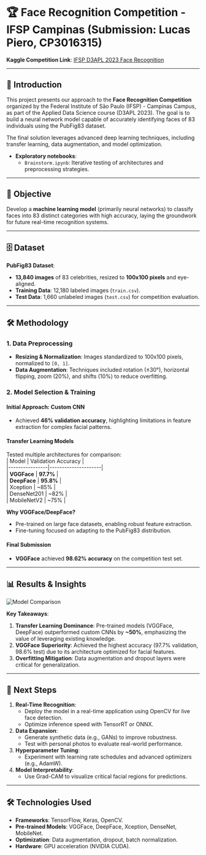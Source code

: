 # 🏆 Face Recognition Competition - IFSP Campinas (Submission: Lucas Piero, CP3016315)  
**Kaggle Competition Link**: [IFSP D3APL 2023 Face Recognition](https://www.kaggle.com/competitions/ifsp-d3apl-2023-face-recognition/overview)  

---

## 📖 Introduction  
This project presents our approach to the **Face Recognition Competition** organized by the Federal Institute of São Paulo (IFSP) - Campinas Campus, as part of the Applied Data Science course (D3APL 2023). The goal is to build a neural network model capable of accurately identifying faces of 83 individuals using the PubFig83 dataset.  

The final solution leverages advanced deep learning techniques, including transfer learning, data augmentation, and model optimization.  
- **Exploratory notebooks**:  
  - `Brainstorm.ipynb`: Iterative testing of architectures and preprocessing strategies.  


---

## 🎯 Objective  
Develop a **machine learning model** (primarily neural networks) to classify faces into 83 distinct categories with high accuracy, laying the groundwork for future real-time recognition systems.  

---

## 🗄️ Dataset  
**PubFig83 Dataset**:  
- **13,840 images** of 83 celebrities, resized to **100x100 pixels** and eye-aligned.  
- **Training Data**: 12,180 labeled images (`train.csv`).  
- **Test Data**: 1,660 unlabeled images (`test.csv`) for competition evaluation.  

---

## 🛠️ Methodology  

### 1. **Data Preprocessing**  
- **Resizing & Normalization**: Images standardized to 100x100 pixels, normalized to `[0, 1]`.  
- **Data Augmentation**: Techniques included rotation (±30°), horizontal flipping, zoom (20%), and shifts (10%) to reduce overfitting.  

### 2. **Model Selection & Training**  
#### **Initial Approach: Custom CNN**  
- Achieved **46% validation accuracy**, highlighting limitations in feature extraction for complex facial patterns.  

#### **Transfer Learning Models**  
Tested multiple architectures for comparison:  
| Model          | Validation Accuracy |  
|----------------|---------------------|  
| **VGGFace**    | **97.7%**           |  
| **DeepFace**   | **95.8%**           |  
| Xception       | ~85%                |  
| DenseNet201    | ~82%                |  
| MobileNetV2    | ~75%                |  

**Why VGGFace/DeepFace?**  
- Pre-trained on large face datasets, enabling robust feature extraction.  
- Fine-tuning focused on adapting to the PubFig83 distribution.  

#### **Final Submission**  
- **VGGFace** achieved **98.62% accuracy** on the competition test set.  

---

## 📊 Results & Insights  
![Model Comparison](image.png)  

**Key Takeaways**:  
1. **Transfer Learning Dominance**: Pre-trained models (VGGFace, DeepFace) outperformed custom CNNs by **~50%**, emphasizing the value of leveraging existing knowledge.  
2. **VGGFace Superiority**: Achieved the highest accuracy (97.7% validation, 98.6% test) due to its architecture optimized for facial features.  
3. **Overfitting Mitigation**: Data augmentation and dropout layers were critical for generalization.  

---

## 🚀 Next Steps  
1. **Real-Time Recognition**:  
   - Deploy the model in a real-time application using OpenCV for live face detection.  
   - Optimize inference speed with TensorRT or ONNX.  
2. **Data Expansion**:  
   - Generate synthetic data (e.g., GANs) to improve robustness.  
   - Test with personal photos to evaluate real-world performance.  
3. **Hyperparameter Tuning**:  
   - Experiment with learning rate schedules and advanced optimizers (e.g., AdamW).  
4. **Model Interpretability**:  
   - Use Grad-CAM to visualize critical facial regions for predictions.  

---

## 🛠️ Technologies Used  
- **Frameworks**: TensorFlow, Keras, OpenCV.  
- **Pre-trained Models**: VGGFace, DeepFace, Xception, DenseNet, MobileNet.  
- **Optimization**: Data augmentation, dropout, batch normalization.  
- **Hardware**: GPU acceleration (NVIDIA CUDA).  
